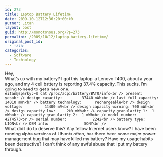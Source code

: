 ```yaml
---
id: 273
title: Laptop Battery Lifetime
date: 2009-10-12T12:36:20+00:00
author: Eitan
layout: post
guid: http://monotonous.org/?p=273
permalink: /2009/10/12/laptop-battery-lifetime/
original_post_id:
  - "273"
categories:
  - Software
  - Technology
---
```

Hey,  
What&#8217;s up with my battery? I got this laptop, a Lenovo T400, about a year ago, and my 4 cell battery is reporting 37.4% capacity. This sucks. I&#8217;m going to need to get a new one.  
`eitan@sparky:~$ cat /proc/acpi/battery/BAT0/info<br />
present:                 yes<br />
design capacity:         37440 mWh<br />
last full capacity:      14010 mWh<br />
battery technology:      rechargeable<br />
design voltage:          14400 mV<br />
design capacity warning: 700 mWh<br />
design capacity low:     200 mWh<br />
capacity granularity 1:  1 mWh<br />
capacity granularity 2:  1 mWh<br />
model number:            42T4573<br />
serial number:            2242<br />
battery type:            LION<br />
OEM info:                SONY<br />
`  
What did I do to deserve this? Any fellow Internet users know? I have been running alpha versions of Ubuntu often, has there been some major power management bug that may have killed my battery? Have my usage habits been destructive? I can&#8217;t think of any awful abuse that I put my battery through.